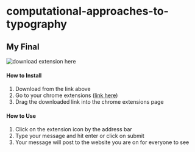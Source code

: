 # computational-approaches-to-typography

## My Final

![download extension here](https://itp.beverlychou.com/computational-approaches-to-typography/typo-chrome-ext-final.crx)

#### How to Install
1. Download from the link above
2. Go to your chrome extensions ([link here](chrome://extensions/))
3. Drag the downloaded link into the chrome extensions page

#### How to Use
1. Click on the extension icon by the address bar
2. Type your message and hit enter or click on submit
3. Your message will post to the website you are on for everyone to see
